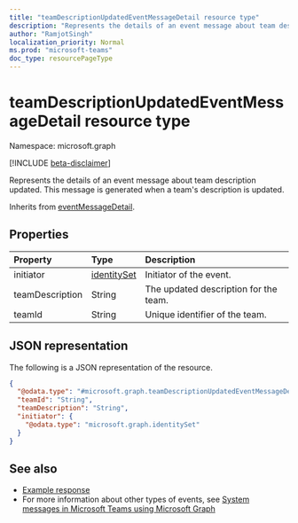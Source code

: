 ```yaml
---
title: "teamDescriptionUpdatedEventMessageDetail resource type"
description: "Represents the details of an event message about team description updated."
author: "RamjotSingh"
localization_priority: Normal
ms.prod: "microsoft-teams"
doc_type: resourcePageType
---
```


# teamDescriptionUpdatedEventMessageDetail resource type

Namespace: microsoft.graph

[!INCLUDE [beta-disclaimer](../../includes/beta-disclaimer.md)]

Represents the details of an event message about team description updated.
This message is generated when a team's description is updated.


Inherits from [eventMessageDetail](../resources/eventmessagedetail.md).

## Properties
|Property|Type|Description|
|:---|:---|:---|
|initiator|[identitySet](../resources/identityset.md)|Initiator of the event.|
|teamDescription|String|The updated description for the team.|
|teamId|String|Unique identifier of the team.|

## JSON representation
The following is a JSON representation of the resource.
<!-- {
  "blockType": "resource",
  "@odata.type": "microsoft.graph.teamDescriptionUpdatedEventMessageDetail",
  "baseType": "microsoft.graph.eventMessageDetail"
}
-->
``` json
{
  "@odata.type": "#microsoft.graph.teamDescriptionUpdatedEventMessageDetail",
  "teamId": "String",
  "teamDescription": "String",
  "initiator": {
    "@odata.type": "microsoft.graph.identitySet"
  }
}
```


## See also
- [Example response](/graph/system-messages/#21-team-description-updated)
- For more information about other types of events, see [System messages in Microsoft Teams using Microsoft Graph](/graph/system-messages)